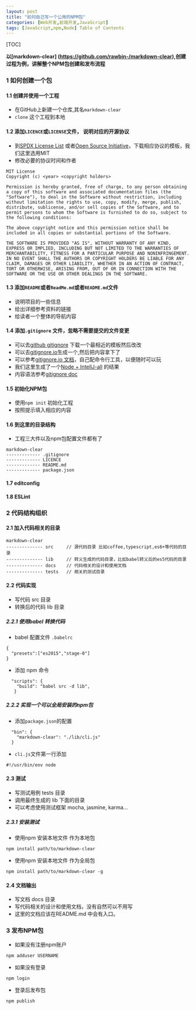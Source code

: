 ```yaml
---
layout: post
title: "如何自己写一个公用的NPM包"
categories: [Web开发,前端开发,JavaScript]
tags: [JavaScript,npm,Node] Table of Contents 
---
```


[TOC]

**以[markdown-clear] (https://github.com/rawbin-/markdown-clear),创建过程为例，讲解整个NPM包创建和发布流程**

### 1 如何创建一个包

#### 1.1 创建并使用一个工程

+   在GitHub上新建一个仓库,其名`markdown-clear`
+   `clone` 这个工程到本地

#### 1.2 添加`LICENCE`或`LICENSE`文件， 说明对应的开源协议

+   到[SPDX License List](https://spdx.org/licenses/) 或者[Open Source Initiative](https://opensource.org/licenses/alphabetical)，下载相应协议的模板，我们这里选用MIT
+   修改必要的协议时间和作者
```
MIT License
Copyright (c) <year> <copyright holders>

Permission is hereby granted, free of charge, to any person obtaining a copy of this software and associated documentation files (the "Software"), to deal in the Software without restriction, including without limitation the rights to use, copy, modify, merge, publish, distribute, sublicense, and/or sell copies of the Software, and to permit persons to whom the Software is furnished to do so, subject to the following conditions:

The above copyright notice and this permission notice shall be included in all copies or substantial portions of the Software.

THE SOFTWARE IS PROVIDED "AS IS", WITHOUT WARRANTY OF ANY KIND, EXPRESS OR IMPLIED, INCLUDING BUT NOT LIMITED TO THE WARRANTIES OF MERCHANTABILITY, FITNESS FOR A PARTICULAR PURPOSE AND NONINFRINGEMENT. IN NO EVENT SHALL THE AUTHORS OR COPYRIGHT HOLDERS BE LIABLE FOR ANY CLAIM, DAMAGES OR OTHER LIABILITY, WHETHER IN AN ACTION OF CONTRACT, TORT OR OTHERWISE, ARISING FROM, OUT OF OR IN CONNECTION WITH THE SOFTWARE OR THE USE OR OTHER DEALINGS IN THE SOFTWARE.
```

#### 1.3 添加`README`或者`ReadMe.md`或者`README.md`文件

+   说明项目的一些信息
+   给出详细参考资料的链接
+   给读者一个整体的导航内容

#### 1.4 添加`.gitignore` 文件，忽略不需要提交的文件变更

+    可以去[github gitignore](https://github.com/github/gitignore) 下载一个最相近的模板然后改改
+    可以去[gitignore.io](https://www.gitignore.io/)生成一个,然后把内容拿下了
+    可以参考[gitignore.io 文档](https://github.com/joeblau/gitignore.io)，自己配命令行工具，以便随时可以玩
+    我们这里生成了一个[Node + IntellJ-all](https://www.gitignore.io/api/node%2Cintellij%2Ball) 的结果
+    内容语法参考[gitignore doc](https://git-scm.com/docs/gitignore)

#### 1.5 初始化NPM包

+   使用`npm init` 初始化工程
+   按照提示填入相应的内容


#### 1.6 到这里的目录结构

+   工程三大件以及npm包配置文件都有了

```
markdown-clear
------------- .gitignore
------------- LICENCE
------------- README.md
------------- package.json
```

#### 1.7 editconfig

#### 1.8 ESLint

### 2 代码结构组织

#### 2.1 加入代码相关的目录

```
markdown-clear
-------------- src     // 源代码目录 比如coffee,typescript,es6+等代码的目录
-------------- lib     // 转义生成的代码目录，比如babel转义后的es5代码的目录
-------------- docs    // 代码相关的设计和使用文档
-------------- tests   // 相关的测试目录
```

#### 2.2 代码实现

+   写代码 src 目录
+   转换后的代码 lib 目录

##### 2.2.1 使用babel 转换代码

+   babel 配置文件 `.babelrc`

```
{
  "presets":["es2015","stage-0"]
}
```

+   添加 npm 命令

```
  "scripts": {
    "build": "babel src -d lib",
   }
```

##### 2.2.2 实现一个可以全局安装的npm包

+   添加`package.json`的配置

```
  "bin": {
    "markdown-clear": "./lib/cli.js"
  }
```

+   `cli.js`文件第一行添加

```
#!/usr/bin/env node
```



#### 2.3 测试

+   写测试用例 tests 目录
+   调用最终生成的 lib 下面的目录
+   可以考虑使用测试框架 mocha, jasmine, karma...

##### 2.3.1 安装测试

+   使用npm 安装本地文件 作为本地包

```
npm install path/to/markdown-clear
```

+   使用npm 安装本地文件 作为全局包

```
npm install path/to/markdown-clear -g
```



#### 2.4 文档输出

+   写文档 docs 目录
+   写代码相关的设计和使用文档，没有自然可以不用写
+   这里的文档应该在README.md 中会有入口。



### 3 发布NPM包

+   如果没有注册npm账户

```
npm adduser USERNAME
```

+   如果没有登录

```
npm login
```

+   登录后发布包

```
npm publish
```














